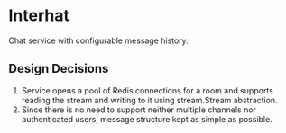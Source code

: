 # Interhat

Chat service with configurable message history.

## Design Decisions

1. Service opens a pool of Redis connections for a room and supports reading the stream and writing to it
   using stream.Stream abstraction.
2. Since there is no need to support neither multiple channels nor authenticated users, message structure
   kept as simple as possible.
